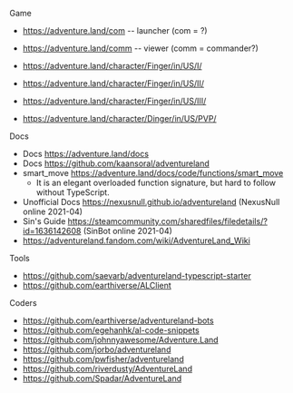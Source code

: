 Game

- https://adventure.land/com -- launcher (com = ?)
- https://adventure.land/comm -- viewer (comm = commander?)

- https://adventure.land/character/Finger/in/US/I/
- https://adventure.land/character/Finger/in/US/II/
- https://adventure.land/character/Finger/in/US/III/
- https://adventure.land/character/Dinger/in/US/PVP/

Docs

- Docs https://adventure.land/docs
- Docs https://github.com/kaansoral/adventureland
- smart_move https://adventure.land/docs/code/functions/smart_move
  - It is an elegant overloaded function signature, but hard to follow without TypeScript.
- Unofficial Docs https://nexusnull.github.io/adventureland (NexusNull online 2021-04)
- Sin's Guide https://steamcommunity.com/sharedfiles/filedetails/?id=1636142608 (SinBot online 2021-04)
- https://adventureland.fandom.com/wiki/AdventureLand_Wiki

Tools

- https://github.com/saevarb/adventureland-typescript-starter
- https://github.com/earthiverse/ALClient

Coders

- https://github.com/earthiverse/adventureland-bots
- https://github.com/egehanhk/al-code-snippets
- https://github.com/johnnyawesome/Adventure.Land
- https://github.com/jorbo/adventureland
- https://github.com/pwfisher/adventureland
- https://github.com/riverdusty/AdventureLand
- https://github.com/Spadar/AdventureLand
